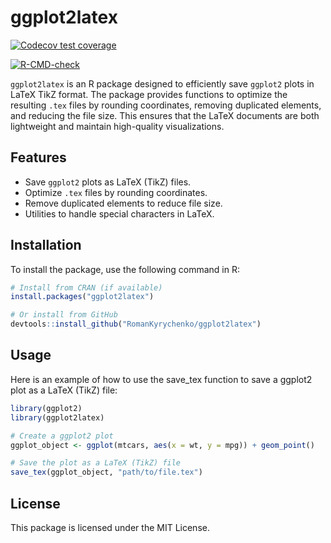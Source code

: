 # ggplot2latex

<!-- badges: start -->
[![Codecov test coverage](https://codecov.io/gh/RomanKyrychenko/ggplot2latex/branch/main/graph/badge.svg)](https://app.codecov.io/gh/RomanKyrychenko/ggplot2latex?branch=main)
<!-- badges: end -->

<!-- badges: start -->
[![R-CMD-check](https://github.com/RomanKyrychenko/ggplot2latex/actions/workflows/R-CMD-check.yaml/badge.svg)](https://github.com/RomanKyrychenko/ggplot2latex/actions/workflows/R-CMD-check.yaml)
<!-- badges: end -->

`ggplot2latex` is an R package designed to efficiently save `ggplot2` plots in LaTeX TikZ format. The package provides functions to optimize the resulting `.tex` files by rounding coordinates, removing duplicated elements, and reducing the file size. This ensures that the LaTeX documents are both lightweight and maintain high-quality visualizations.

## Features

- Save `ggplot2` plots as LaTeX (TikZ) files.
- Optimize `.tex` files by rounding coordinates.
- Remove duplicated elements to reduce file size.
- Utilities to handle special characters in LaTeX.

## Installation

To install the package, use the following command in R:

```r
# Install from CRAN (if available)
install.packages("ggplot2latex")

# Or install from GitHub
devtools::install_github("RomanKyrychenko/ggplot2latex")
```

## Usage

Here is an example of how to use the save_tex function to save a ggplot2 plot as a LaTeX (TikZ) file:

```r
library(ggplot2)
library(ggplot2latex)

# Create a ggplot2 plot
ggplot_object <- ggplot(mtcars, aes(x = wt, y = mpg)) + geom_point()

# Save the plot as a LaTeX (TikZ) file
save_tex(ggplot_object, "path/to/file.tex")
```

## License

This package is licensed under the MIT License.